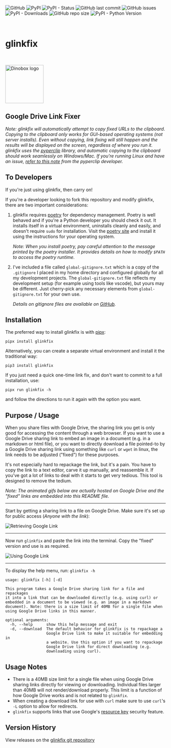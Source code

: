 ![GitHub](https://img.shields.io/github/license/geozeke/glinkfix)
![PyPI](https://img.shields.io/pypi/v/glinkfix)
![PyPI - Status](https://img.shields.io/pypi/status/glinkfix)
![GitHub last commit](https://img.shields.io/github/last-commit/geozeke/glinkfix)
![GitHub issues](https://img.shields.io/github/issues/geozeke/glinkfix)
![PyPI - Downloads](https://img.shields.io/pypi/dm/glinkfix)
![GitHub repo size](https://img.shields.io/github/repo-size/geozeke/glinkfix)
![PyPI - Python Version](https://img.shields.io/pypi/pyversions/glinkfix)

<br>

# glinkfix

<br>

<img src="https://zeke.dinobox.net/api/public/dl/wZ_RYWCl"
alt="Dinobox logo" width="120"/>

## Google Drive Link Fixer

*Note: glinkfix will automatically attempt to copy fixed URLs to the
clipboard. Copying to the clipboard only works for GUI-based operating
systems (not server installs). Even without copying, link fixing will
still happen and the results will be displayed on the screen, regardless
of where you run it. glinkfix uses the [pyperclip][def9] library, and
automatic copying to the clipboard should work seamlessly on
Windows/Mac. If you're running Linux and have an issue, [refer to this
note][def8] from the pyperclip developer.*

## To Developers

If you're just using glinkfix, then carry on!

If you're a developer looking to fork this repository and modify
glinkfix, there are two important considerations:

1. glinkfix requires [poetry][def] for dependency management. Poetry is
   well behaved and if you're a Python developer you should check it
   out. It installs itself in a virtual environment, uninstalls cleanly
   and easily, and doesn't require `sudo` for installation. Visit the
   [poetry site][def] and install it using the instructions for your
   operating system.

   *Note: When you install poetry, pay careful attention to the message
   printed by the poetry installer. It provides details on how to modify
   `$PATH` to access the poetry runtime.*

2. I've included a file called `global-gitignore.txt` which is a copy of
   the `.gitignore` I placed in my home directory and configured
   globally for all my development projects. The `global-gitignore.txt`
   file reflects my development setup (for example using tools like
   vscode), but yours may be different. Just cherry-pick any necessary
   elements from `global-gitignore.txt` for your own use.

   *Details on gitignore files are available on [GitHub][def2].*

## Installation

The preferred way to install glinkfix is with [pipx][def3]:

```shell
pipx install glinkfix
```

Alternatively, you can create a separate virtual environment and install
it the traditional way:

```shell
pip3 install glinkfix
```

If you just need a quick one-time link fix, and don't want to commit to
a full installation, use:

```shell
pipx run glinkfix -h
```

and follow the directions to run it again with the option you want.

## Purpose / Usage

When you share files with Google Drive, the sharing link you get is only
good for accessing the content through a web browser. If you want to use
a Google Drive sharing link to embed an image in a document (e.g. in a
markdown or html file), or you want to directly download a file
pointed-to by a Google Drive sharing link using something like `curl` or
`wget` in linux, the link needs to be adjusted ("fixed") for these
purposes.

It's not especially hard to repackage the link, but it's a pain. You
have to copy the link to a text editor, carve it up manually, and
reassemble it. If you've got a lot of links to deal with it starts to
get very tedious. This tool is designed to remove the tedium.

*Note: The animated gifs below are actually hosted on Google Drive and
the "fixed" links are embedded into this README file.*

---

Start by getting a sharing link to a file on Google Drive. Make sure
it's set up for public access (*Anyone with the link*):

![Retrieving Google Link][def4]

---

Now run `glinkfix` and paste the link into the terminal. Copy the
"fixed" version and use is as required.

![Using Google Link][def5]

---

To display the help menu, run: `glinkfix -h`

```text
usage: glinkfix [-h] [-d]

This program takes a Google Drive sharing link for a file and repackages
it into a link that can be downloaded directly (e.g. using curl) or
embedded in a document to be viewed (e.g. an image in a markdown
document). Note: there is a size limit of 40MB for a single file when
using Google Drive links in this manner.

optional arguments:
  -h, --help      show this help message and exit
  -d, --download  The default behavior for glinkfix is to repackage a
                  Google Drive link to make it suitable for embedding in
                  a website. Use this option if you want to repackage
                  Google Drive link for direct downloading (e.g.
                  downloading using curl).
```

## Usage Notes

* There is a 40MB size limit for a single file when using Google Drive
  sharing links directly for viewing or downloading. Individual files
  larger than 40MB will not render/download properly. This limit is a
  function of how Google Drive works and is not related to `glinkfix`.
* When creating a download link for use with `curl` make sure to use
  `curl`'s `-L` option to allow for redirects.
* `glinkfix` supports links that use Google's [resource key][def6]
 security feature.

## Version History

View releases on the [glinkfix git repository][def7]

[def]: https://python-poetry.org/
[def2]: https://docs.github.com/en/get-started/getting-started-with-git/ignoring-files
[def3]: https://pipx.pypa.io/stable/
[def4]: https://zeke.dinobox.net/api/public/dl/yUHT5Qwc
[def5]: https://zeke.dinobox.net/api/public/dl/gaWDK80L
[def6]: https://support.google.com/a/answer/10685032
[def7]: https://github.com/geozeke/glinkfix
[def8]: https://pyperclip.readthedocs.io/en/latest/index.html#not-implemented-error
[def9]: https://pypi.org/project/pyperclip/
